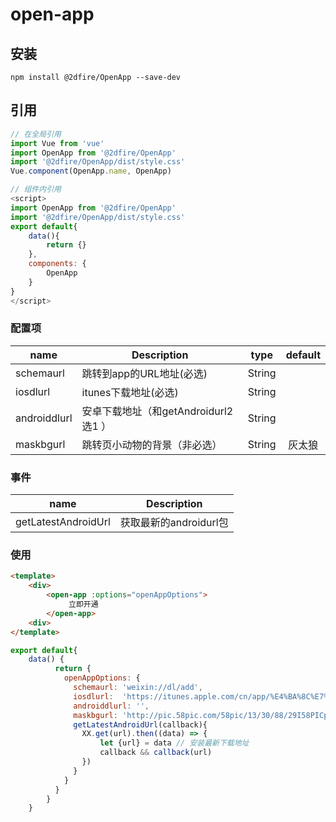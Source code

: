 # open-app

## 安装

```JS
npm install @2dfire/OpenApp --save-dev
```

## 引用

``` javascript
// 在全局引用
import Vue from 'vue'
import OpenApp from '@2dfire/OpenApp'
import '@2dfire/OpenApp/dist/style.css'
Vue.component(OpenApp.name, OpenApp)
```

``` javascript
// 组件内引用
<script>
import OpenApp from '@2dfire/OpenApp'
import '@2dfire/OpenApp/dist/style.css'
export default{
    data(){
        return {}
    },
    components: {
        OpenApp
    }
}
</script>
```

### 配置项

|    name    |    Description   |   type   |default|
| -----------------  | ---------------- | :--------: | :----------: |
| schemaurl     | 跳转到app的URL地址(必选) |String|
| iosdlurl        | itunes下载地址(必选) |String |
| androiddlurl        | 安卓下载地址（和getAndroidurl2选1 ） |String |
| maskbgurl        | 跳转页小动物的背景（非必选） |String | 灰太狼


### 事件

| name | Description   |
| :--------:   | -----  |
|   getLatestAndroidUrl     |  获取最新的androidurl包

### 使用

```html
<template>
    <div>
        <open-app :options="openAppOptions">
             立即开通
        </open-app>
    <div>
</template>
```

```javascript
export default{
    data() {
          return {
            openAppOptions: {
              schemaurl: 'weixin://dl/add',
              iosdlurl:  'https://itunes.apple.com/cn/app/%E4%BA%8C%E7%BB%B4%E7%81%AB%E6%8E%8C%E6%9F%9C/id900873713?mt=8',
              androiddlurl: '',
              maskbgurl: 'http://pic.58pic.com/58pic/13/30/88/29I58PICpKz_1024.jpg',
              getLatestAndroidUrl(callback){
                XX.get(url).then((data) => {
                    let {url} = data // 安装最新下载地址
                    callback && callback(url)
                })
              }
            }
          }
        }
    }
```
